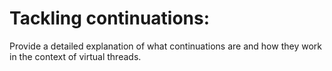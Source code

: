 # Tackling continuations:
Provide a detailed explanation of what continuations are and how they work in the context of virtual threads.